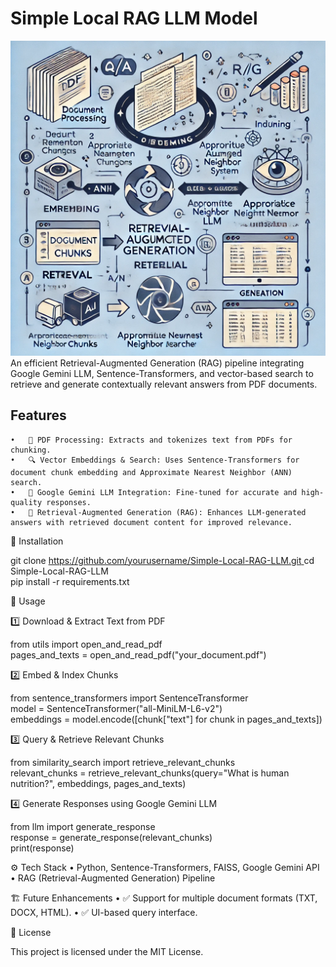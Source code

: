 # **Simple Local RAG LLM Model**
![RAG Pipeline Workflow](image.png)
An efficient Retrieval-Augmented Generation (RAG) pipeline integrating Google Gemini LLM, Sentence-Transformers, and vector-based search to retrieve and generate contextually relevant answers from PDF documents.

## **Features**
	•	📄 PDF Processing: Extracts and tokenizes text from PDFs for chunking.
	•	🔍 Vector Embeddings & Search: Uses Sentence-Transformers for document chunk embedding and Approximate Nearest Neighbor (ANN) search.
	•	🧠 Google Gemini LLM Integration: Fine-tuned for accurate and high-quality responses.
	•	🤖 Retrieval-Augmented Generation (RAG): Enhances LLM-generated answers with retrieved document content for improved relevance.

📂 Installation

git clone [https://github.com/yourusername/Simple-Local-RAG-LLM.git ](https://github.com/97shivank/Simple-Local-RAG-LLM) 
cd Simple-Local-RAG-LLM  
pip install -r requirements.txt

📜 Usage

1️⃣ Download & Extract Text from PDF

from utils import open_and_read_pdf  
pages_and_texts = open_and_read_pdf("your_document.pdf")  

2️⃣ Embed & Index Chunks

from sentence_transformers import SentenceTransformer  
model = SentenceTransformer("all-MiniLM-L6-v2")  
embeddings = model.encode([chunk["text"] for chunk in pages_and_texts])  

3️⃣ Query & Retrieve Relevant Chunks

from similarity_search import retrieve_relevant_chunks  
relevant_chunks = retrieve_relevant_chunks(query="What is human nutrition?", embeddings, pages_and_texts)  

4️⃣ Generate Responses using Google Gemini LLM

from llm import generate_response  
response = generate_response(relevant_chunks)  
print(response)  

⚙️ Tech Stack
	•	Python, Sentence-Transformers, FAISS, Google Gemini API
	•	RAG (Retrieval-Augmented Generation) Pipeline

🏗️ Future Enhancements
	•	✅ Support for multiple document formats (TXT, DOCX, HTML).
	•	✅ UI-based query interface.

📜 License

This project is licensed under the MIT License.
